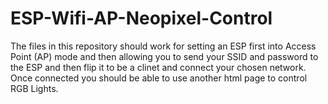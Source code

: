 # ESP-Wifi-AP-Neopixel-Control

The files in this repository should work for setting an ESP first into Access Point (AP) mode and then allowing you to send your SSID
and password to the ESP and then flip it to be a clinet and connect your chosen network. Once connected you should be able to use another
html page to control RGB Lights.
